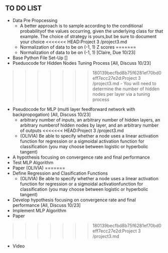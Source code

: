 ## TO DO LIST ##
* Data Pre Propcessing 
    - A better approach is to sample according to the conditional probabilityof the values occurring, given the underlying class for that example. The choice of strategy is yours,but be sure to document your choice
<<<<<<< HEAD:Project 3 /project3.md 
    - Normalization of data to be on (-1, 1) Z scores 
=======
    - Normalization of data to be on (-1, 1) [Claire, Due 10/23]
* Base Python File Set-Up []
* Pseduocode for Hidden Nodes Tuning Process [All, Discuss 10/23]
>>>>>>> 180139becfbd8b75f6281ef70bd0eff7ecc27e2d:Project 3 /project3.md
    - You will need to determine the number of hidden nodes per layer via a tuning process
* Pseudocode for MLP (multi layer feedforward network with backpropogation) [All, Discuss 10/23] 
    -  arbitrary number of inputs, an arbitrary number of hidden layers, an arbitrary numberof hidden nodes by layer, and an arbitrary number of outputs
<<<<<<< HEAD:Project 3 /project3.md 
    -  (OLIVIA) Be able to specify whether a node uses a linear activation function for regression or a sigmoidal activation function for classification (you may choose between logistic or hyperbolic tangent) 
* A hypothesis focusing on convergence rate and final performance
* Test MLP Algorithm 
* Paper (OLIVIA)
=======
* Define Regression and Clasification Functions 
    -  (OLIVIA) Be able to specify whether a node uses a linear activation function for regression or a sigmoidal activationfunction for classification (you may choose between logistic or hyperbolic tangent) 
* Develop hypothesis focusing on convergence rate and final performance [All, Discuss 10/23]
* Implement MLP Algorithm 
* Paper 
>>>>>>> 180139becfbd8b75f6281ef70bd0eff7ecc27e2d:Project 3 /project3.md
* Video 
